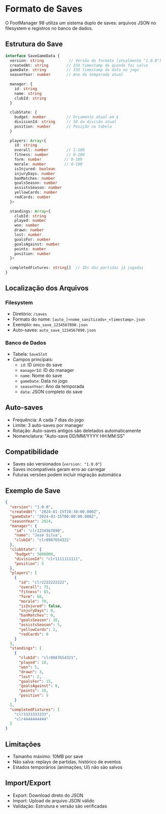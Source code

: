 # Formato de Saves

O FootManager 98 utiliza um sistema duplo de saves: arquivos JSON no filesystem e registros no banco de dados.

## Estrutura do Save

```typescript
interface SaveGameData {
  version: string           // Versão do formato (atualmente "1.0.0")
  createdAt: string        // ISO timestamp de quando foi salvo
  gameDate: string         // ISO timestamp da data no jogo
  seasonYear: number       // Ano da temporada atual
  
  manager: {
    id: string
    name: string
    clubId: string
  }
  
  clubState: {
    budget: number         // Orçamento atual em §
    divisionId: string     // ID da divisão atual
    position: number       // Posição na tabela
  }
  
  players: Array<{
    id: string
    overall: number        // 1-100
    fitness: number        // 0-100
    form: number          // 0-100
    morale: number        // 0-100
    isInjured: boolean
    injuryDays: number
    banMatches: number
    goalsSeason: number
    assistsSeason: number
    yellowCards: number
    redCards: number
  }>
  
  standings: Array<{
    clubId: string
    played: number
    won: number
    drawn: number
    lost: number
    goalsFor: number
    goalsAgainst: number
    points: number
    position: number
  }>
  
  completedFixtures: string[]  // IDs das partidas já jogadas
}
```

## Localização dos Arquivos

### Filesystem
- Diretório: `/saves`
- Formato do nome: `[auto_]<nome_sanitizado>_<timestamp>.json`
- Exemplo: `meu_save_1234567890.json`
- Auto-saves: `auto_save_1234567890.json`

### Banco de Dados
- Tabela: `SaveSlot`
- Campos principais:
  - `id`: ID único do save
  - `managerId`: ID do manager
  - `name`: Nome do save
  - `gameDate`: Data no jogo
  - `seasonYear`: Ano da temporada
  - `data`: JSON completo do save

## Auto-saves

- Frequência: A cada 7 dias do jogo
- Limite: 3 auto-saves por manager
- Rotação: Auto-saves antigos são deletados automaticamente
- Nomenclatura: "Auto-save DD/MM/YYYY HH:MM:SS"

## Compatibilidade

- Saves são versionados (`version: "1.0.0"`)
- Saves incompatíveis geram erro ao carregar
- Futuras versões podem incluir migração automática

## Exemplo de Save

```json
{
  "version": "1.0.0",
  "createdAt": "2024-01-15T10:30:00.000Z",
  "gameDate": "2024-03-15T00:00:00.000Z",
  "seasonYear": 2024,
  "manager": {
    "id": "clr1234567890",
    "name": "José Silva",
    "clubId": "clr0987654321"
  },
  "clubState": {
    "budget": 5000000,
    "divisionId": "clr1111111111",
    "position": 5
  },
  "players": [
    {
      "id": "clr2222222222",
      "overall": 75,
      "fitness": 85,
      "form": 60,
      "morale": 70,
      "isInjured": false,
      "injuryDays": 0,
      "banMatches": 0,
      "goalsSeason": 10,
      "assistsSeason": 5,
      "yellowCards": 2,
      "redCards": 0
    }
  ],
  "standings": [
    {
      "clubId": "clr0987654321",
      "played": 10,
      "won": 5,
      "drawn": 3,
      "lost": 2,
      "goalsFor": 15,
      "goalsAgainst": 8,
      "points": 18,
      "position": 5
    }
  ],
  "completedFixtures": [
    "clr3333333333",
    "clr4444444444"
  ]
}
```

## Limitações

- Tamanho máximo: 10MB por save
- Não salva: replays de partidas, histórico de eventos
- Estados temporários (animações, UI) não são salvos

## Import/Export

- Export: Download direto do JSON
- Import: Upload de arquivo JSON válido
- Validação: Estrutura e versão são verificadas